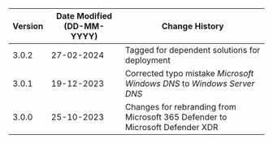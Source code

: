 | **Version** | **Date Modified (DD-MM-YYYY)** | **Change History**                                                            |
|-------------|--------------------------------|-------------------------------------------------------------------------------|
| 3.0.2       | 27-02-2024                     | Tagged for dependent solutions for deployment                                 |
| 3.0.1       | 19-12-2023                     | Corrected typo mistake *Microsoft Windows DNS* to *Windows Server DNS*        |
| 3.0.0       | 25-10-2023                     | Changes for rebranding from Microsoft 365 Defender to Microsoft Defender XDR  |
